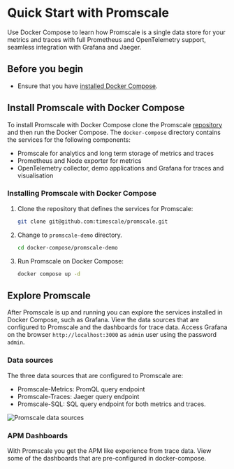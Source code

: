 # Quick Start with Promscale
Use Docker Compose to learn how Promscale is a single data store for your
metrics and traces with full Prometheus and OpenTelemetry support, seamless
integration with Grafana and Jaeger.  

## Before you begin
* Ensure that you have [installed Docker Compose][docker-compose].

## Install Promscale with Docker Compose
To install Promscale with Docker Compose clone the Promscale [repository][gh-promscale] and then run the Docker Compose. The `docker-compose` directory contains the services for the following components:
* Promscale for analytics and long term storage of metrics and traces
* Prometheus and Node exporter for metrics
* OpenTelemetry collector, demo applications and Grafana for traces and visualisation

### Installing Promscale with Docker Compose

<procedure>

1. Clone the repository that defines the services for Promscale:
   ```bash
   git clone git@github.com:timescale/promscale.git
   ```
1. Change to `promscale-demo` directory.
   ```bash
   cd docker-compose/promscale-demo
   ```
1. Run Promscale on Docker Compose:
   ```bash
   docker compose up -d
   ```  

</procedure >

## Explore Promscale

After Promscale is up and running you can explore the services installed in
Docker Compose, such as Grafana. View the data sources that are configured to
Promscale and the dashboards for trace data. Access Grafana on the browser
`http://localhost:3000` as `admin` user using the password `admin`.

### Data sources
The three data sources that are configured to Promscale are:
* Promscale-Metrics: PromQL query endpoint
* Promscale-Traces: Jaeger query endpoint
* Promscale-SQL: SQL query endpoint for both metrics and traces.

<img class="main-content__illustration" src="https://s3.amazonaws.com/assets.timescale.com/docs/images/promscale-grafana-datasource-qsg.png" alt="Promscale data sources"/>

### APM Dashboards
With Promscale you get the APM like experience from trace data. View some 
of the dashboards that are pre-configured in docker-compose.

<!-- <todo-upload-the-image1-to-s3-and-add-it-here>

<todo-upload-the-image2-to-s3-and-add-it-here>

<todo-upload-the-image3-to-s3-and-add-it-here> -->


[gh-promscale]: https://github.com/timescale/promscale
[docker-compose]: https://docs.docker.com/compose/install/
